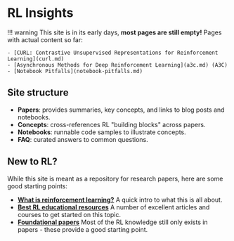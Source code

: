 # RL Insights

!!! warning
    This site is in its early days, **most pages are still empty!** Pages with actual content so far:
    
    - [CURL: Contrastive Unsupervised Representations for Reinforcement Learning](curl.md)
    - [Asynchronous Methods for Deep Reinforcement Learning](a3c.md) (A3C)
    - [Notebook Pitfalls](notebook-pitfalls.md)

Site structure
---

- **Papers**: provides summaries, key concepts, and links to blog posts and notebooks.
- **Concepts**: cross-references RL "building blocks" across papers.
- **Notebooks**: runnable code samples to illustrate concepts.
- **FAQ**: curated answers to common questions.

New to RL?
---

While this site is meant as a repository for research papers, here are some good starting points:

- **[What is reinforcement learning?](index.md)** A quick intro to what this is all about.
- **[Best RL educational resources](index.md)** A number of excellent articles and courses to get started on this topic.
- **[Foundational papers](index.md)** Most of the RL knowledge still only exists in papers - these provide a good starting point.